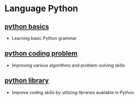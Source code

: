 # Language Python

## [python basics]()
- Learning basic Python grammar

## [python coding problem](https://github.com/JYKai/python/tree/main/coding_problem)
- Improving various algorithms and problem-solving skills

## [python library](https://github.com/JYKai/python/tree/main/python_library)
- Improve coding skills by utilizing libraries available in Python